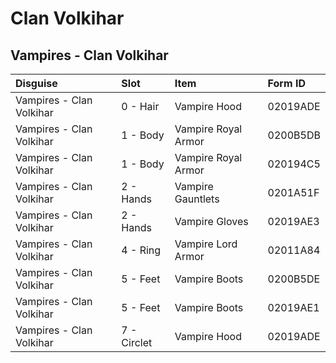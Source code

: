 <!-- TITLE: Clan Volkihar -->

# Clan Volkihar
## Vampires - Clan Volkihar

Disguise | Slot | Item | Form ID
:--- | :--- | :--- | :---
Vampires - Clan Volkihar | 0 - Hair | Vampire Hood | 02019ADE
Vampires - Clan Volkihar | 1 - Body | Vampire Royal Armor | 0200B5DB
Vampires - Clan Volkihar | 1 - Body | Vampire Royal Armor | 020194C5
Vampires - Clan Volkihar | 2 - Hands | Vampire Gauntlets | 0201A51F
Vampires - Clan Volkihar | 2 - Hands | Vampire Gloves | 02019AE3
Vampires - Clan Volkihar | 4 - Ring | Vampire Lord Armor | 02011A84
Vampires - Clan Volkihar | 5 - Feet | Vampire Boots | 0200B5DE
Vampires - Clan Volkihar | 5 - Feet | Vampire Boots | 02019AE1
Vampires - Clan Volkihar | 7 - Circlet | Vampire Hood | 02019ADE